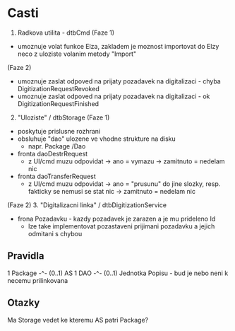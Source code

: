 # Casti

1. Radkova utilita - dtbCmd 
(Faze 1)
- umoznuje volat funkce Elza, zakladem je moznost importovat do Elzy neco z uloziste volanim metody "Import"

(Faze 2)
- umoznuje zaslat odpoved na prijaty pozadavek na digitalizaci - chyba DigitizationRequestRevoked
- umoznuje zaslat odpoved na prijaty pozadavek na digitalizaci - ok DigitizationRequestFinished

2. "Uloziste" / dtbStorage
(Faze 1)
- poskytuje prislusne rozhrani
- obsluhuje "dao" ulozene ve vhodne strukture na disku
  - napr. Package <ID> /Dao <ID>
- fronta daoDestrRequest 
  - z UI/cmd muzu odpovidat -> ano = vymazu
                         -> zamitnuto = nedelam nic
- fronta daoTransferRequest
  - z UI/cmd muzu odpovidat -> ano = "prusunu" do jine slozky, resp. fakticky se nemusi se stat nic
                         -> zamitnuto = nedelam nic

(Faze 2)
3. "Digitalizacni linka" / dtbDigitizationService
- frona Pozadavku - kazdy pozadavek je zarazen a je mu prideleno Id
   - lze take implementovat pozastaveni prijimani pozadavku a jejich odmitani s chybou

Pravidla
--------
1 Package -^- (0..1) AS
1 DAO -^-  (0..1) Jednotka Popisu - bud je nebo neni k necemu prilinkovana

Otazky
------
Ma Storage vedet ke kteremu AS patri Package?

